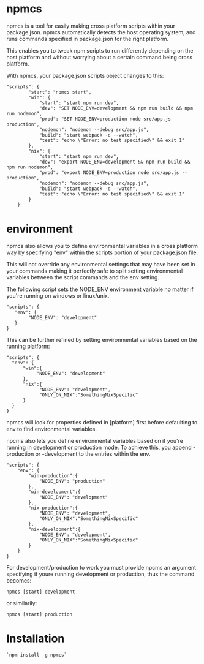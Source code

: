 # npmcs

npmcs is a tool for easily making cross platform scripts within your package.json. npmcs automatically detects the host operating system, and runs commands specified in package.json for the right platform.

This enables you to tweak npm scripts to run differently depending on the host platform and without worrying about a certain command being cross platform.  

With npmcs, your package.json scripts object changes to this:
```
"scripts": {
        "start": "npmcs start",
        "win": {
            "start": "start npm run dev",
            "dev": "SET NODE_ENV=development && npm run build && npm run nodemon",
            "prod": "SET NODE_ENV=production node src/app.js --production",
            "nodemon": "nodemon --debug src/app.js",
            "build": "start webpack -d --watch",
            "test": "echo \"Error: no test specified\" && exit 1"
        },
        "nix": {
            "start": "start npm run dev",
            "dev": "export NODE_ENV=development && npm run build && npm run nodemon",
            "prod": "export NODE_ENV=production node src/app.js --production",
            "nodemon": "nodemon --debug src/app.js",
            "build": "start webpack -d --watch",
            "test": "echo \"Error: no test specified\" && exit 1"
        }
    }
 ``` 
# environment
 npmcs also allows you to define environmental variables in a cross platform way by specifying "env" within the scripts portion of your package.json file. 
 
 This will not override any environmental settings that may have been set in your commands making it perfectly safe
 to split setting environmental variables between the script commands and the env setting.

 The following script sets the NODE_ENV environment variable no matter if you're running on windows or linux/unix.
 ```
"scripts": {
    "env": {
         "NODE_ENV": "development"
    }
}
 ``` 

 This can be further refined by setting environmental variables based on the running platform:

  ```
"scripts": {
    "env": {
        "win":{
             "NODE_ENV": "development"
        },
        "nix":{
              "NODE_ENV": "development",
              "ONLY_ON_NIX":"SomethingNixSpecific"
        }
    }
}
 ``` 

 npmcs will look for properties defined in [platform] first before defaulting to env to find environmental variables. 


 npcms also lets you define environmental variables based on if you're running in development or production mode.
 To achieve this, you append -production or -development to the entries within the env.

```
"scripts": {
    "env": {
        "win-production":{
            "NODE_ENV": "production"
        },
        "win-development":{
            "NODE_ENV": "development"
        },
        "nix-production":{
            "NODE_ENV": "development",
            "ONLY_ON_NIX":"SomethingNixSpecific"
        },
        "nix-development":{
            "NODE_ENV": "development",
            "ONLY_ON_NIX":"SomethingNixSpecific"
        }
    }
}
 ``` 

 For development/production to work you must provide npcms an argument specifying if youre running development or production, thus the command becomes:

 ```npmcs [start] development```

 or similarily:
 
 ```npmcs [start] production```


# Installation
    `npm install -g npmcs`
